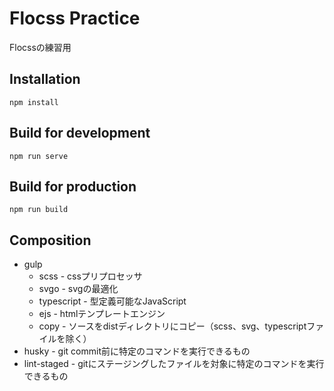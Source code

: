 # Flocss Practice
Flocssの練習用  

## Installation
```
npm install
```

## Build for development
```
npm run serve
```

## Build for production
```
npm run build
```

## Composition
- gulp
  - scss - cssプリプロセッサ
  - svgo - svgの最適化
  - typescript - 型定義可能なJavaScript
  - ejs - htmlテンプレートエンジン
  - copy - ソースをdistディレクトリにコピー（scss、svg、typescriptファイルを除く）
- husky - git commit前に特定のコマンドを実行できるもの
- lint-staged - gitにステージングしたファイルを対象に特定のコマンドを実行できるもの

